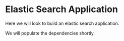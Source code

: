 # Elastic Search Application
Here we will look to build an elastic search application.

We will populate the dependencies shortly.
